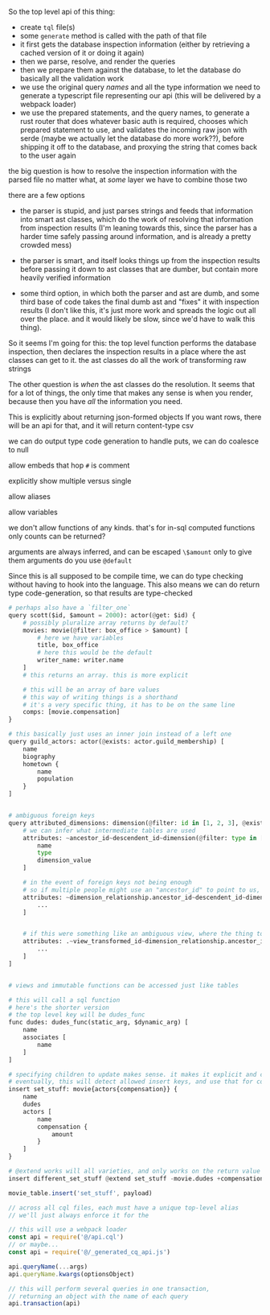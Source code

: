 So the top level api of this thing:

- create `tql` file(s)
- some `generate` method is called with the path of that file
- it first gets the database inspection information (either by retrieving a cached version of it or doing it again)
- then we parse, resolve, and render the queries
- then we prepare them against the database, to let the database do basically all the validation work
- we use the original query *names* and all the type information we need to generate a typescript file representing our api (this will be delivered by a webpack loader)
- we use the prepared statements, and the query names, to generate a rust router that does whatever basic auth is required, chooses which prepared statement to use, and validates the incoming raw json with serde (maybe we actually let the database do more work??), before shipping it off to the database, and proxying the string that comes back to the user again

the big question is how to resolve the inspection information with the parsed file
no matter what, at *some* layer we have to combine those two

there are a few options

- the parser is stupid, and just parses strings and feeds that information into smart ast classes, which do the work of resolving that information from inspection results (I'm leaning towards this, since the parser has a harder time safely passing around information, and is already a pretty crowded mess)

- the parser is smart, and itself looks things up from the inspection results before passing it down to ast classes that are dumber, but contain more heavily verified information

- some third option, in which both the parser and ast are dumb, and some third base of code takes the final dumb ast and "fixes" it with inspection results (I don't like this, it's just more work and spreads the logic out all over the place. and it would likely be slow, since we'd have to walk this thing).


So it seems I'm going for this: the top level function performs the database inspection, then declares the inspection results in a place where the ast classes can get to it. the ast classes do all the work of transforming raw strings



The other question is *when* the ast classes do the resolution. It seems that for a lot of things, the only time that makes any sense is when you render, because then you have *all* the information you need.










This is explicitly about returning json-formed objects
If you want rows, there will be an api for that, and it will return content-type csv




we can do output type code generation
to handle puts, we can do coalesce to null


allow embeds that hop
`#` is comment


explicitly show multiple versus single

allow aliases

allow variables


we don't allow functions of any kinds. that's for in-sql computed functions
only counts can be returned?


arguments are always inferred, and can be escaped `\$amount`
only to give them arguments do you use `@default`


Since this is all supposed to be compile time, we can do type checking without having to hook into the language.
This also means we can do return type code-generation, so that results are type-checked

```python
# perhaps also have a `filter_one`
query scott($id, $amount = 2000): actor(@get: $id) {
	# possibly pluralize array returns by default?
	movies: movie(@filter: box_office > $amount) [
		# here we have variables
		title, box_office
		# here this would be the default
		writer_name: writer.name
	]
	# this returns an array. this is more explicit

	# this will be an array of bare values
	# this way of writing things is a shorthand
	# it's a very specific thing, it has to be on the same line
	comps: [movie.compensation]
}

# this basically just uses an inner join instead of a left one
query guild_actors: actor(@exists: actor.guild_membership) [
	name
	biography
	hometown {
		name
		population
	}
]


# ambiguous foreign keys
query attributed_dimensions: dimension(@filter: id in [1, 2, 3], @exists: attributes) [
	# we can infer what intermediate tables are used
	attributes: ~ancestor_id~descendent_id~dimension(@filter: type in ['a', 'b', 'c']) [
		name
		type
		dimension_value
	]

	# in the event of foreign keys not being enough
	# so if multiple people might use an "ancestor_id" to point to us, we can say who
	attributes: ~dimension_relationship.ancestor_id~descendent_id~dimension(@filter: type in ['a', 'b', 'c']) [
		...
	]


	# if this were something like an ambiguous view, where the thing to join to were confusing, we could do this
	attributes: .~view_transformed_id~dimension_relationship.ancestor_id~descendent_id~dimension(@filter: type in ['a', 'b', 'c']) [
		...
	]
]


# views and immutable functions can be accessed just like tables

# this will call a sql function
# here's the shorter version
# the top level key will be dudes_func
func dudes: dudes_func(static_arg, $dynamic_arg) [
	name
	associates [
		name
	]
]

# specifying children to update makes sense. it makes it explicit and can improve performance
# eventually, this will detect allowed insert keys, and use that for code-generation safety
insert set_stuff: movie{actors{compensation}} {
	name
	dudes
	actors [
		name
		compensation {
			amount
		}
	]
}

# @extend works will all varieties, and only works on the return value
insert different_set_stuff @extend set_stuff -movie.dudes +compensation.currency

```

```js
movie_table.insert('set_stuff', payload)

// across all cql files, each must have a unique top-level alias
// we'll just always enforce it for the

// this will use a webpack loader
const api = require('@/api.cql')
// or maybe...
const api = require('@/_generated_cq_api.js')

api.queryName(...args)
api.queryName.kwargs(optionsObject)

// this will perform several queries in one transaction,
// returning an object with the name of each query
api.transaction(api)
```
